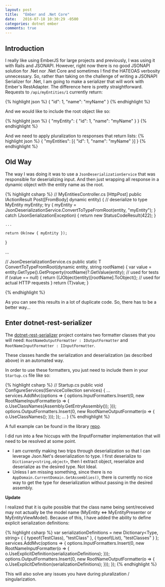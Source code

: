 ```yaml
---
layout: post
title:  "Ember and .Net Core"
date:   2016-07-18 10:30:29 -0500
categories: dotnet ember
comments: true
---
```


## Introduction

I really like using EmberJS for large projects and previously, I was using it with Rails and JSONAPI. 
However, right now there is no good JSONAPI solution for .Net nor .Net Core and sometimes I find the HATEOAS verbosity unnecessary. 
So, rather than taking on the challenge of writing a JSONAPI Serializer for .Net, I am going to make a serializer that will work with Ember's RestAdapter.
The difference here is pretty straightforward. Requests to `/api/myEntities/1` currently return:

{% highlight json %}
{
    "id": 1,
    "name": "myName"
}
{% endhighlight %}

And we would like to include the root object like so:

{% highlight json %}
{
    "myEntity": {
        "id": 1,
        "name": "myName"
    }
}
{% endhighlight %}

And we need to apply pluralization to responses that return lists:
{% highlight json %}
{
    "myEntities": [{
        "id": 1,
        "name": "myName"
    }]
}
{% endhighlight %}

## Old Way

The way I was doing it was to use a `JsonDeserializationService` that was responsible for deserializing input. 
And then just wrapping all response in a dynamic object with the entity name as the root.

{% highlight csharp %}
// MyEntitiesController.cs
[HttpPost]
public IActionResult Post([FromBody] dynamic entity)
{
    // deserialize to type
    MyEntity myEntity;
    try
    {
        myEntity = JsonDeserializationService.ConvertToTypeFromRoot<MYEntity>(entity, "myEntity");
    }
    catch (JsonSerializationException)
    {
        return new StatusCodeResult(422);
    }

    ...

    return Ok(new { myEntity }); 
}

...

// JsonDeserializationService.cs
public static T ConvertToTypeFromRoot<T>(dynamic entity, string rootName)
{
    var value = entity.GetType().GetProperty(rootName)?.GetValue(entity); // used for tests
    if (value == null)
    {
        return ((JObject)entity)[rootName].ToObject<T>(); // used for actual HTTP requests
    }
    return (T)value;
}

{% endhighlight %}

As you can see this results in a lot of duplicate code. So, there has to be a better way...

## Enter dotnet-rest-serializer

The [dotnet-rest-serializer][dotnet-rest-serializer] project contains two formatter classes that you will need: `RootNameOutputFormatter : IOutputFormatter` and `RootNameInputFormatter : IInputFormatter`.

These classes handle the serialization and deserialization (as described above) in an automated way.

In order to use these formatters, you just need to include them in your `Startup.cs` file like so:

{% highlight csharp %}
// Startup.cs
public void ConfigureServices(IServiceCollection services)
{
  ...
  services.AddMvc(options =>
    {
        options.InputFormatters.Insert(0, new RootNameInputFormatter(o => {
            o.UseClassNames(Assembly.GetEntryAssembly());
        }));
        options.OutputFormatters.Insert(0, new RootNameOutputFormatter(o => {
            o.UseClassNames();
        }));
    });
  ...
}
{% endhighlight %}

A full example can be found in the library [repo][dotnet-rest-serializer].

I did run into a few hiccups with the IInputFormatter implementation that will need to be resolved at some point.  

- I am currently making two trips through deserialization so that I can leverage Json.Net's deserialization to type. I first deserialize to `Dictionary<string,object>`, then I extract object, reserialize and deserialize as the desired type. Not Ideal.  
- Unless I am missing something, since there is no `AppDomain.CurrentDomain.GetAssemblies()`, there is currently no nice way to get the type for deserialization without passing in the desired assembly.  

**Update**

I realized that it is quite possible that the class name being sent/received may not actually be the model name (MyEntity <=> MyEntityPresenter or MyEntityViewModel).
Because of this, I have added the ability to define explicit serialization definitions:

{% highlight csharp %}
var serializationDefinitions = new Dictionary<Type, string> 
{ 
    { typeof(TestClass), "testClass" },
    { typeof(List<TestClass>), "testClasses" }
}; 
services.AddMvc(options => 
{ 
    options.InputFormatters.Insert(0, new RootNameInputFormatter(o =>
    {
        o.UseExplicitDefinition(serializationDefinitions);
    }));
    options.OutputFormatters.Insert(0, new RootNameOutputFormatter(o =>
    {
        o.UseExplicitDefinition(serializationDefinitions);
    }));
}); 
{% endhighlight %}

This will also solve any issues you have during pluralization / singularization.

[dotnet-rest-serializer]: https://github.com/Research-Institute/dotnet-rest-serializer